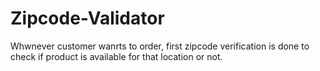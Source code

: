 # Zipcode-Validator
Whwnever customer wanrts to order, first zipcode verification is done to check if product is available for that location or not.
